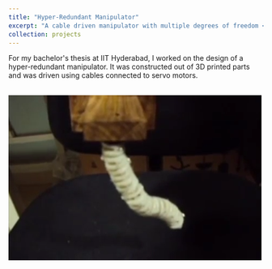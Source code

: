 ```yaml
---
title: "Hyper-Redundant Manipulator"
excerpt: "A cable driven manipulator with multiple degrees of freedom <br/><img src='/images/projectImages/Manipulator_500x300.png'>"
collection: projects
---
```


For my bachelor's thesis at IIT Hyderabad, I worked on the design of a hyper-redundant manipulator. It was constructed out of 3D printed parts and was driven using cables connected to servo motors. 

<br/><img src='/images/projectImages/Manipulator_500x300.png'>